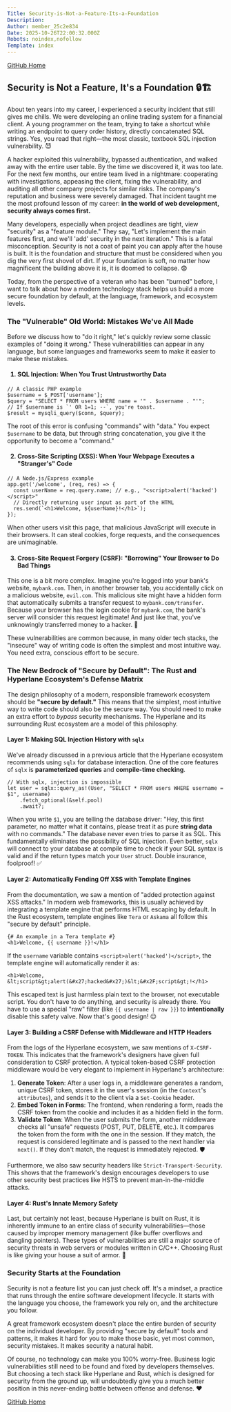 ```yaml
---
Title: Security-is-Not-a-Feature-Its-a-Foundation
Description: 
Author: member_25c2e834
Date: 2025-10-26T22:00:32.000Z
Robots: noindex,nofollow
Template: index
---
```

<p><a href="https://github.com/hyperlane-dev/hyperlane" rel="noopener noreferrer">GitHub Home</a></p>

<h2>
  
  
  Security is Not a Feature, It's a Foundation 🔒🏗️
</h2>

<p>About ten years into my career, I experienced a security incident that still gives me chills. We were developing an online trading system for a financial client. A young programmer on the team, trying to take a shortcut while writing an endpoint to query order history, directly concatenated SQL strings. Yes, you read that right—the most classic, textbook SQL injection vulnerability. 😈</p>

<p>A hacker exploited this vulnerability, bypassed authentication, and walked away with the entire user table. By the time we discovered it, it was too late. For the next few months, our entire team lived in a nightmare: cooperating with investigations, appeasing the client, fixing the vulnerability, and auditing all other company projects for similar risks. The company's reputation and business were severely damaged. That incident taught me the most profound lesson of my career: <strong>in the world of web development, security always comes first.</strong></p>

<p>Many developers, especially when project deadlines are tight, view "security" as a "feature module." They say, "Let's implement the main features first, and we'll 'add' security in the next iteration." This is a fatal misconception. Security is not a coat of paint you can apply after the house is built. It is the foundation and structure that must be considered when you dig the very first shovel of dirt. If your foundation is soft, no matter how magnificent the building above it is, it is doomed to collapse. 😨</p>

<p>Today, from the perspective of a veteran who has been "burned" before, I want to talk about how a modern technology stack helps us build a more secure foundation by default, at the language, framework, and ecosystem levels.</p>

<h3>
  
  
  The "Vulnerable" Old World: Mistakes We've All Made
</h3>

<p>Before we discuss how to "do it right," let's quickly review some classic examples of "doing it wrong." These vulnerabilities can appear in any language, but some languages and frameworks seem to make it easier to make these mistakes.</p>

<h4>
  
  
  1. SQL Injection: When You Trust Untrustworthy Data
</h4>



<div class="highlight js-code-highlight">
<pre class="highlight php"><code><span class="c1">// A classic PHP example</span>
<span class="nv">$username</span> <span class="o">=</span> <span class="nv">$_POST</span><span class="p">[</span><span class="s1">'username'</span><span class="p">];</span>
<span class="nv">$query</span> <span class="o">=</span> <span class="s2">"SELECT * FROM users WHERE name = '"</span> <span class="mf">.</span> <span class="nv">$username</span> <span class="mf">.</span> <span class="s2">"'"</span><span class="p">;</span>
<span class="c1">// If $username is `' OR 1=1; --`, you're toast.</span>
<span class="nv">$result</span> <span class="o">=</span> <span class="nf">mysqli_query</span><span class="p">(</span><span class="nv">$conn</span><span class="p">,</span> <span class="nv">$query</span><span class="p">);</span>
</code></pre>

</div>



<p>The root of this error is confusing "commands" with "data." You expect <code>$username</code> to be data, but through string concatenation, you give it the opportunity to become a "command."</p>

<h4>
  
  
  2. Cross-Site Scripting (XSS): When Your Webpage Executes a "Stranger's" Code
</h4>



<div class="highlight js-code-highlight">
<pre class="highlight javascript"><code><span class="c1">// A Node.js/Express example</span>
<span class="nx">app</span><span class="p">.</span><span class="nf">get</span><span class="p">(</span><span class="dl">'</span><span class="s1">/welcome</span><span class="dl">'</span><span class="p">,</span> <span class="p">(</span><span class="nx">req</span><span class="p">,</span> <span class="nx">res</span><span class="p">)</span> <span class="o">=&gt;</span> <span class="p">{</span>
  <span class="kd">const</span> <span class="nx">userName</span> <span class="o">=</span> <span class="nx">req</span><span class="p">.</span><span class="nx">query</span><span class="p">.</span><span class="nx">name</span><span class="p">;</span> <span class="c1">// e.g., "&lt;script&gt;alert('hacked')&lt;/script&gt;"</span>
  <span class="c1">// Directly returning user input as part of the HTML</span>
  <span class="nx">res</span><span class="p">.</span><span class="nf">send</span><span class="p">(</span><span class="s2">`&lt;h1&gt;Welcome, </span><span class="p">${</span><span class="nx">userName</span><span class="p">}</span><span class="s2">!&lt;/h1&gt;`</span><span class="p">);</span>
<span class="p">});</span>
</code></pre>

</div>



<p>When other users visit this page, that malicious JavaScript will execute in their browsers. It can steal cookies, forge requests, and the consequences are unimaginable.</p>

<h4>
  
  
  3. Cross-Site Request Forgery (CSRF): "Borrowing" Your Browser to Do Bad Things
</h4>

<p>This one is a bit more complex. Imagine you're logged into your bank's website, <code>mybank.com</code>. Then, in another browser tab, you accidentally click on a malicious website, <code>evil.com</code>. This malicious site might have a hidden form that automatically submits a transfer request to <code>mybank.com/transfer</code>. Because your browser has the login cookie for <code>mybank.com</code>, the bank's server will consider this request legitimate! And just like that, you've unknowingly transferred money to a hacker. 💸</p>

<p>These vulnerabilities are common because, in many older tech stacks, the "insecure" way of writing code is often the simplest and most intuitive way. You need extra, conscious effort to be secure.</p>

<h3>
  
  
  The New Bedrock of "Secure by Default": The Rust and Hyperlane Ecosystem's Defense Matrix
</h3>

<p>The design philosophy of a modern, responsible framework ecosystem should be <strong>"secure by default."</strong> This means that the simplest, most intuitive way to write code should also be the secure way. You should need to make an extra effort to <em>bypass</em> security mechanisms. The Hyperlane and its surrounding Rust ecosystem are a model of this philosophy.</p>

<h4>
  
  
  Layer 1: Making SQL Injection History with <code>sqlx</code>
</h4>

<p>We've already discussed in a previous article that the Hyperlane ecosystem recommends using <code>sqlx</code> for database interaction. One of the core features of <code>sqlx</code> is <strong>parameterized queries</strong> and <strong>compile-time checking</strong>.<br>
</p>

<div class="highlight js-code-highlight">
<pre class="highlight rust"><code><span class="c1">// With sqlx, injection is impossible</span>
<span class="k">let</span> <span class="n">user</span> <span class="o">=</span> <span class="nn">sqlx</span><span class="p">::</span><span class="nd">query_as!</span><span class="p">(</span><span class="n">User</span><span class="p">,</span> <span class="s">"SELECT * FROM users WHERE username = $1"</span><span class="p">,</span> <span class="n">username</span><span class="p">)</span>
    <span class="nf">.fetch_optional</span><span class="p">(</span><span class="o">&amp;</span><span class="k">self</span><span class="py">.pool</span><span class="p">)</span>
    <span class="k">.await</span><span class="o">?</span><span class="p">;</span>
</code></pre>

</div>



<p>When you write <code>$1</code>, you are telling the database driver: "Hey, this first parameter, no matter what it contains, please treat it as pure <strong>string data</strong> with no commands." The database never even tries to parse it as SQL. This fundamentally eliminates the possibility of SQL injection. Even better, <code>sqlx</code> will connect to your database at compile time to check if your SQL syntax is valid and if the return types match your <code>User</code> struct. Double insurance, foolproof! ✅</p>

<h4>
  
  
  Layer 2: Automatically Fending Off XSS with Template Engines
</h4>

<p>From the documentation, we saw a mention of "added protection against XSS attacks." In modern web frameworks, this is usually achieved by integrating a template engine that performs HTML escaping by default. In the Rust ecosystem, template engines like <code>Tera</code> or <code>Askama</code> all follow this "secure by default" principle.<br>
</p>

<div class="highlight js-code-highlight">
<pre class="highlight html"><code>{# An example in a Tera template #}
<span class="nt">&lt;h1&gt;</span>Welcome, {{ username }}!<span class="nt">&lt;/h1&gt;</span>
</code></pre>

</div>



<p>If the <code>username</code> variable contains <code>&lt;script&gt;alert('hacked')&lt;/script&gt;</code>, the template engine will automatically render it as:<br>
</p>

<div class="highlight js-code-highlight">
<pre class="highlight html"><code><span class="nt">&lt;h1&gt;</span>Welcome, <span class="ni">&amp;lt;</span>script<span class="ni">&amp;gt;</span>alert(<span class="ni">&amp;#x27;</span>hacked<span class="ni">&amp;#x27;</span>)<span class="ni">&amp;lt;&amp;#x2F;</span>script<span class="ni">&amp;gt;</span>!<span class="nt">&lt;/h1&gt;</span>
</code></pre>

</div>



<p>This escaped text is just harmless plain text to the browser, not executable script. You don't have to do anything, and security is already there. You have to use a special "raw" filter (like <code>{{ username | raw }}</code>) to <strong>intentionally</strong> disable this safety valve. Now that's good design! 😌</p>

<h4>
  
  
  Layer 3: Building a CSRF Defense with Middleware and HTTP Headers
</h4>

<p>From the logs of the Hyperlane ecosystem, we saw mentions of <code>X-CSRF-TOKEN</code>. This indicates that the framework's designers have given full consideration to CSRF protection. A typical token-based CSRF protection middleware would be very elegant to implement in Hyperlane's architecture:</p>

<ol>
<li> <strong>Generate Token</strong>: After a user logs in, a middleware generates a random, unique CSRF token, stores it in the user's session (in the <code>Context</code>'s <code>attributes</code>), and sends it to the client via a <code>Set-Cookie</code> header.</li>
<li> <strong>Embed Token in Forms</strong>: The frontend, when rendering a form, reads the CSRF token from the cookie and includes it as a hidden field in the form.</li>
<li> <strong>Validate Token</strong>: When the user submits the form, another middleware checks all "unsafe" requests (POST, PUT, DELETE, etc.). It compares the token from the form with the one in the session. If they match, the request is considered legitimate and is passed to the next handler via <code>next()</code>. If they don't match, the request is immediately rejected. 🛡️</li>
</ol>

<p>Furthermore, we also saw security headers like <code>Strict-Transport-Security</code>. This shows that the framework's design encourages developers to use other security best practices like HSTS to prevent man-in-the-middle attacks.</p>

<h4>
  
  
  Layer 4: Rust's Innate Memory Safety
</h4>

<p>Last, but certainly not least, because Hyperlane is built on Rust, it is inherently immune to an entire class of security vulnerabilities—those caused by improper memory management (like buffer overflows and dangling pointers). These types of vulnerabilities are still a major source of security threats in web servers or modules written in C/C++. Choosing Rust is like giving your house a suit of armor. 💪</p>

<h3>
  
  
  Security Starts at the Foundation
</h3>

<p>Security is not a feature list you can just check off. It's a mindset, a practice that runs through the entire software development lifecycle. It starts with the language you choose, the framework you rely on, and the architecture you follow.</p>

<p>A great framework ecosystem doesn't place the entire burden of security on the individual developer. By providing "secure by default" tools and patterns, it makes it hard for you to make those basic, yet most common, security mistakes. It makes security a natural habit.</p>

<p>Of course, no technology can make you 100% worry-free. Business logic vulnerabilities still need to be found and fixed by developers themselves. But choosing a tech stack like Hyperlane and Rust, which is designed for security from the ground up, will undoubtedly give you a much better position in this never-ending battle between offense and defense. ❤️</p>

<p><a href="https://github.com/hyperlane-dev/hyperlane" rel="noopener noreferrer">GitHub Home</a></p>

